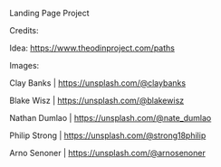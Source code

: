 
Landing Page Project

Credits:

   Idea:
   https://www.theodinproject.com/paths


   Images:
   
   Clay Banks | https://unsplash.com/@claybanks

   Blake Wisz | https://unsplash.com/@blakewisz

   Nathan Dumlao | https://unsplash.com/@nate_dumlao

   Philip Strong | https://unsplash.com/@strong18philip

   Arno Senoner | https://unsplash.com/@arnosenoner
